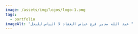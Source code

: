 ```yaml
---
image: /assets/img/logos/logo-1.png
tags:
  - portfolio
imageAlt: "عبد الله مدير فرع عباس العقاد لا الياس للبدل "
---
```


